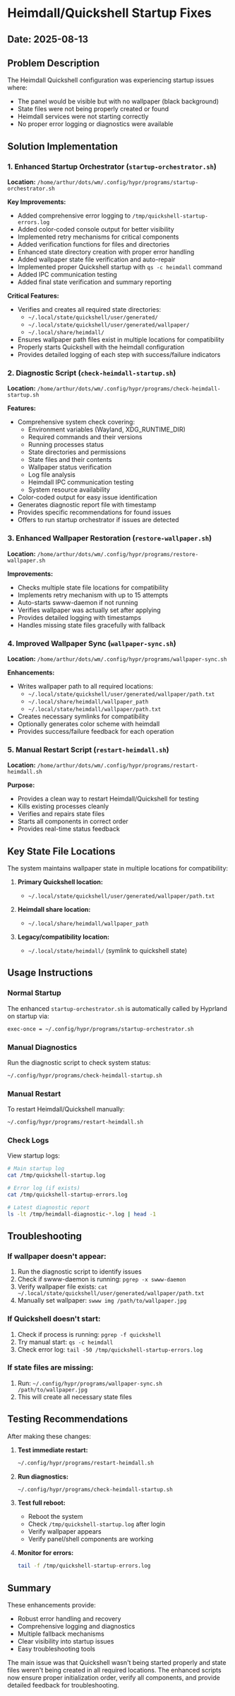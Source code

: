 # Heimdall/Quickshell Startup Fixes

## Date: 2025-08-13

## Problem Description
The Heimdall Quickshell configuration was experiencing startup issues where:
- The panel would be visible but with no wallpaper (black background)
- State files were not being properly created or found
- Heimdall services were not starting correctly
- No proper error logging or diagnostics were available

## Solution Implementation

### 1. Enhanced Startup Orchestrator (`startup-orchestrator.sh`)

**Location:** `/home/arthur/dots/wm/.config/hypr/programs/startup-orchestrator.sh`

**Key Improvements:**
- Added comprehensive error logging to `/tmp/quickshell-startup-errors.log`
- Added color-coded console output for better visibility
- Implemented retry mechanisms for critical components
- Added verification functions for files and directories
- Enhanced state directory creation with proper error handling
- Added wallpaper state file verification and auto-repair
- Implemented proper Quickshell startup with `qs -c heimdall` command
- Added IPC communication testing
- Added final state verification and summary reporting

**Critical Features:**
- Verifies and creates all required state directories:
  - `~/.local/state/quickshell/user/generated/`
  - `~/.local/state/quickshell/user/generated/wallpaper/`
  - `~/.local/share/heimdall/`
- Ensures wallpaper path files exist in multiple locations for compatibility
- Properly starts Quickshell with the heimdall configuration
- Provides detailed logging of each step with success/failure indicators

### 2. Diagnostic Script (`check-heimdall-startup.sh`)

**Location:** `/home/arthur/dots/wm/.config/hypr/programs/check-heimdall-startup.sh`

**Features:**
- Comprehensive system check covering:
  - Environment variables (Wayland, XDG_RUNTIME_DIR)
  - Required commands and their versions
  - Running processes status
  - State directories and permissions
  - State files and their contents
  - Wallpaper status verification
  - Log file analysis
  - Heimdall IPC communication testing
  - System resource availability
- Color-coded output for easy issue identification
- Generates diagnostic report file with timestamp
- Provides specific recommendations for found issues
- Offers to run startup orchestrator if issues are detected

### 3. Enhanced Wallpaper Restoration (`restore-wallpaper.sh`)

**Location:** `/home/arthur/dots/wm/.config/hypr/programs/restore-wallpaper.sh`

**Improvements:**
- Checks multiple state file locations for compatibility
- Implements retry mechanism with up to 15 attempts
- Auto-starts swww-daemon if not running
- Verifies wallpaper was actually set after applying
- Provides detailed logging with timestamps
- Handles missing state files gracefully with fallback

### 4. Improved Wallpaper Sync (`wallpaper-sync.sh`)

**Location:** `/home/arthur/dots/wm/.config/hypr/programs/wallpaper-sync.sh`

**Enhancements:**
- Writes wallpaper path to all required locations:
  - `~/.local/state/quickshell/user/generated/wallpaper/path.txt`
  - `~/.local/share/heimdall/wallpaper_path`
  - `~/.local/state/heimdall/wallpaper/path.txt`
- Creates necessary symlinks for compatibility
- Optionally generates color scheme with heimdall
- Provides success/failure feedback for each operation

### 5. Manual Restart Script (`restart-heimdall.sh`)

**Location:** `/home/arthur/dots/wm/.config/hypr/programs/restart-heimdall.sh`

**Purpose:**
- Provides a clean way to restart Heimdall/Quickshell for testing
- Kills existing processes cleanly
- Verifies and repairs state files
- Starts all components in correct order
- Provides real-time status feedback

## Key State File Locations

The system maintains wallpaper state in multiple locations for compatibility:

1. **Primary Quickshell location:**
   - `~/.local/state/quickshell/user/generated/wallpaper/path.txt`

2. **Heimdall share location:**
   - `~/.local/share/heimdall/wallpaper_path`

3. **Legacy/compatibility location:**
   - `~/.local/state/heimdall/` (symlink to quickshell state)

## Usage Instructions

### Normal Startup
The enhanced `startup-orchestrator.sh` is automatically called by Hyprland on startup via:
```bash
exec-once = ~/.config/hypr/programs/startup-orchestrator.sh
```

### Manual Diagnostics
Run the diagnostic script to check system status:
```bash
~/.config/hypr/programs/check-heimdall-startup.sh
```

### Manual Restart
To restart Heimdall/Quickshell manually:
```bash
~/.config/hypr/programs/restart-heimdall.sh
```

### Check Logs
View startup logs:
```bash
# Main startup log
cat /tmp/quickshell-startup.log

# Error log (if exists)
cat /tmp/quickshell-startup-errors.log

# Latest diagnostic report
ls -lt /tmp/heimdall-diagnostic-*.log | head -1
```

## Troubleshooting

### If wallpaper doesn't appear:
1. Run the diagnostic script to identify issues
2. Check if swww-daemon is running: `pgrep -x swww-daemon`
3. Verify wallpaper file exists: `cat ~/.local/state/quickshell/user/generated/wallpaper/path.txt`
4. Manually set wallpaper: `swww img /path/to/wallpaper.jpg`

### If Quickshell doesn't start:
1. Check if process is running: `pgrep -f quickshell`
2. Try manual start: `qs -c heimdall`
3. Check error log: `tail -50 /tmp/quickshell-startup-errors.log`

### If state files are missing:
1. Run: `~/.config/hypr/programs/wallpaper-sync.sh /path/to/wallpaper.jpg`
2. This will create all necessary state files

## Testing Recommendations

After making these changes:

1. **Test immediate restart:**
   ```bash
   ~/.config/hypr/programs/restart-heimdall.sh
   ```

2. **Run diagnostics:**
   ```bash
   ~/.config/hypr/programs/check-heimdall-startup.sh
   ```

3. **Test full reboot:**
   - Reboot the system
   - Check `/tmp/quickshell-startup.log` after login
   - Verify wallpaper appears
   - Verify panel/shell components are working

4. **Monitor for errors:**
   ```bash
   tail -f /tmp/quickshell-startup-errors.log
   ```

## Summary

These enhancements provide:
- Robust error handling and recovery
- Comprehensive logging and diagnostics
- Multiple fallback mechanisms
- Clear visibility into startup issues
- Easy troubleshooting tools

The main issue was that Quickshell wasn't being started properly and state files weren't being created in all required locations. The enhanced scripts now ensure proper initialization order, verify all components, and provide detailed feedback for troubleshooting.